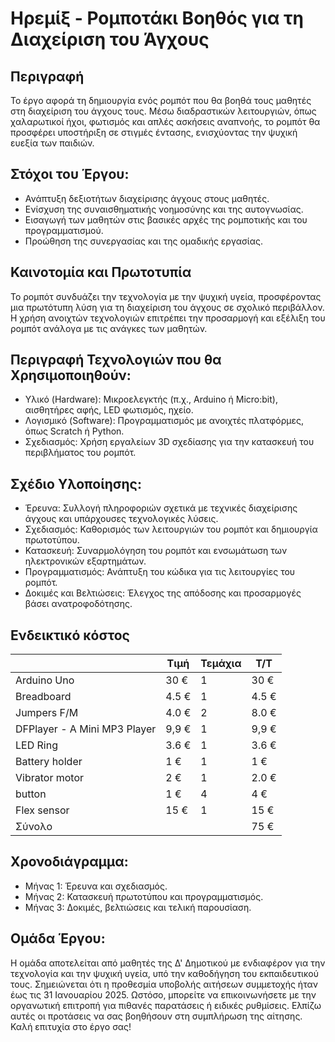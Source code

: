 # Ηρεμίξ -  Ρομποτάκι Βοηθός για τη Διαχείριση του Άγχους

## Περιγραφή

Το έργο αφορά τη δημιουργία ενός ρομπότ που θα βοηθά τους μαθητές στη διαχείριση του άγχους τους. Μέσω διαδραστικών λειτουργιών, όπως χαλαρωτικοί ήχοι, φωτισμός και απλές ασκήσεις αναπνοής, το ρομπότ θα προσφέρει υποστήριξη σε στιγμές έντασης, ενισχύοντας την ψυχική ευεξία των παιδιών.
## Στόχοι του Έργου:
- Ανάπτυξη δεξιοτήτων διαχείρισης άγχους στους μαθητές.
- Ενίσχυση της συναισθηματικής νοημοσύνης και της αυτογνωσίας.
- Εισαγωγή των μαθητών στις βασικές αρχές της ρομποτικής και του προγραμματισμού.
- Προώθηση της συνεργασίας και της ομαδικής εργασίας.



## Καινοτομία και Πρωτοτυπία 
Το ρομπότ συνδυάζει την τεχνολογία με την ψυχική υγεία, προσφέροντας μια πρωτότυπη λύση για τη διαχείριση του άγχους σε σχολικό περιβάλλον. Η χρήση ανοιχτών τεχνολογιών επιτρέπει την προσαρμογή και εξέλιξη του ρομπότ ανάλογα με τις ανάγκες των μαθητών.



## Περιγραφή Τεχνολογιών που θα Χρησιμοποιηθούν:
- Υλικό (Hardware): Μικροελεγκτής (π.χ., Arduino ή Micro:bit), αισθητήρες αφής, LED φωτισμός, ηχείο.
- Λογισμικό (Software): Προγραμματισμός με ανοιχτές πλατφόρμες, όπως Scratch ή Python.
- Σχεδιασμός: Χρήση εργαλείων 3D σχεδίασης για την κατασκευή του περιβλήματος του ρομπότ.

## Σχέδιο Υλοποίησης:
- Έρευνα: Συλλογή πληροφοριών σχετικά με τεχνικές διαχείρισης άγχους και υπάρχουσες τεχνολογικές λύσεις.
- Σχεδιασμός: Καθορισμός των λειτουργιών του ρομπότ και δημιουργία πρωτοτύπου.
- Κατασκευή: Συναρμολόγηση του ρομπότ και ενσωμάτωση των ηλεκτρονικών εξαρτημάτων.
- Προγραμματισμός: Ανάπτυξη του κώδικα για τις λειτουργίες του ρομπότ.
- Δοκιμές και Βελτιώσεις: Έλεγχος της απόδοσης και προσαρμογές βάσει ανατροφοδότησης.


## Ενδεικτικό κόστος
|                       | Τιμή     | Τεμάχια | Τ/Τ       |
|-----------------------|----------|---------|-----------|
| Arduino Uno          |  30 €  | 1       |  30 €   |
| Breadboard            |  4.5 €   | 1       |  4.5 €    |
| Jumpers F/M           |  4.0 €   | 2       |  8.0 €    |
| DFPlayer - A Mini MP3 Player             |  9,9 €   | 1       |  9,9 €   |
| LED Ring            |  3.6 €   | 1       |  3.6 €    |
| Battery holder       |  1 €   | 1       |  1 €    |
| Vibrator motor            |  2 €  | 1       |  2.0 €   |
|  button               |  1 €   | 4      |  4 €    |
| Flex sensor            |  15 €   | 1      |  15 €    |
| Σύνολο                |          |         |  75 €  |

## Χρονοδιάγραμμα:
- Μήνας 1: Έρευνα και σχεδιασμός.
- Μήνας 2: Κατασκευή πρωτοτύπου και προγραμματισμός.
- Μήνας 3: Δοκιμές, βελτιώσεις και τελική παρουσίαση.

## Ομάδα Έργου:
Η ομάδα αποτελείται από μαθητές της Δ' Δημοτικού με ενδιαφέρον για την τεχνολογία και την ψυχική υγεία, υπό την καθοδήγηση του εκπαιδευτικού τους.
Σημειώνεται ότι η προθεσμία υποβολής αιτήσεων συμμετοχής ήταν έως τις 31 Ιανουαρίου 2025. Ωστόσο, μπορείτε να επικοινωνήσετε με την οργανωτική επιτροπή για πιθανές παρατάσεις ή ειδικές ρυθμίσεις.
Ελπίζω αυτές οι προτάσεις να σας βοηθήσουν στη συμπλήρωση της αίτησης. Καλή επιτυχία στο έργο σας!
